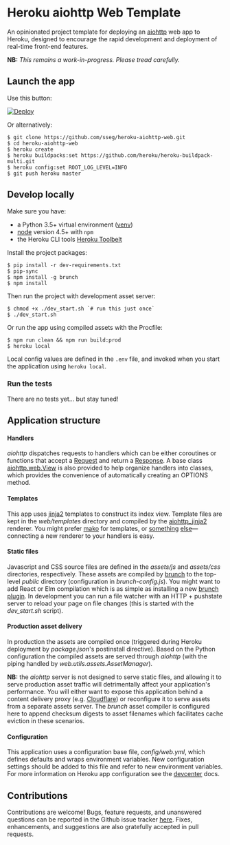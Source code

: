 Heroku aiohttp Web Template
===========================

An opinionated project template for deploying an [aiohttp](https://github.com/KeepSafe/aiohttp/)
web app to Heroku, designed to encourage the rapid development and deployment of real-time
front-end features.

**NB:** _This remains a work-in-progress. Please tread carefully._

Launch the app
--------------

Use this button:

[![Deploy](https://www.herokucdn.com/deploy/button.svg)](https://dashboard.heroku.com/new?button-url=https%3A%2F%2Fgithub.com/sseg/heroku-aiohttp-template&template=https%3A%2F%2Fgithub.com/sseg/heroku-aiohttp-template)

Or alternatively:

    $ git clone https://github.com/sseg/heroku-aiohttp-web.git
    $ cd heroku-aiohttp-web
    $ heroku create
    $ heroku buildpacks:set https://github.com/heroku/heroku-buildpack-multi.git
    $ heroku config:set ROOT_LOG_LEVEL=INFO
    $ git push heroku master


Develop locally
---------------

Make sure you have:

- a Python 3.5+ virtual environment ([venv](https://docs.python.org/3/library/venv.html))
- [node](https://nodejs.org/en/) version 4.5+ with `npm`
- the Heroku CLI tools [Heroku Toolbelt](https://toolbelt.heroku.com)

Install the project packages:

    $ pip install -r dev-requirements.txt
    $ pip-sync
    $ npm install -g brunch
    $ npm install

Then run the project with development asset server:

    $ chmod +x ./dev_start.sh `# run this just once`
    $ ./dev_start.sh

Or run the app using compiled assets with the Procfile:

    $ npm run clean && npm run build:prod
    $ heroku local

Local config values are defined in the `.env` file, and invoked when you start
the application using `heroku local`.

### Run the tests

There are no tests yet... but stay tuned!


Application structure
---------------------

#### Handlers

_aiohttp_ dispatches requests to handlers which can be either coroutines or functions
that accept a [Request](http://aiohttp.readthedocs.io/en/stable/web_reference.html#aiohttp.web.Request) and return a [Response](http://aiohttp.readthedocs.io/en/stable/web_reference.html#aiohttp.web.Response). A base class
[aiohttp.web.View](http://aiohttp.readthedocs.io/en/stable/web_reference.html#aiohttp.web.View)
is also provided to help organize handlers into classes, which provides the convenience of
automatically creating an OPTIONS method.  

#### Templates

This app uses [jinja2](http://jinja.pocoo.org/) templates to construct its index
view. Template files are kept in the _web/templates_ directory and compiled by
the [aiohttp_jinja2](https://github.com/aio-libs/aiohttp_jinja2) renderer. You might
prefer [mako](https://github.com/aio-libs/aiohttp_mako) for templates, or
[something](https://wiki.python.org/moin/Templating)
[else](https://docs.python.org/3/library/string.html#template-strings)—connecting
a new renderer to your handlers is easy.

#### Static files

Javascript and CSS source files are defined in the _assets/js_
and _assets/css_ directories, respectively. These assets are compiled by
[brunch](http://brunch.io/) to the top-level _public_ directory (configuration
in _brunch-config.js_). You might want to add React or Elm compilation which is
as simple as installing a new [brunch plugin](http://brunch.io/plugins). In
development you can run a file watcher with an HTTP + pushstate server to reload
your page on file changes (this is started with the *dev_start.sh* script).

#### Production asset delivery

In production the assets are compiled once (triggered during Heroku deployment by
_package.json_'s postinstall directive). Based on the Python configuration the compiled
assets are served through _aiohttp_ (with the piping handled by
_web.utils.assets.AssetManager_).

**NB:** the _aiohttp_ server is not designed to serve static files, and allowing
it to serve production asset traffic will detrimentally affect your application's
performance. You will either want to expose this application behind a content
delivery proxy (e.g. [Cloudflare](https://www.cloudflare.com/)) or reconfigure it
to serve assets from a separate assets server. The _brunch_ asset compiler is
configured here to append checksum digests to asset filenames which facilitates
cache eviction in these scenarios.

#### Configuration

This application uses a configuration base file, _config/web.yml_, which defines
defaults and wraps environment variables. New configuration settings should be added
to this file and refer to new environment variables. For more information on Heroku
app configuration see the [devcenter](https://devcenter.heroku.com/articles/config-vars)
docs.


Contributions
-------------

Contributions are welcome! Bugs, feature requests, and unanswered questions can be
reported in the Github issue tracker [here](https://github.com/sseg/heroku-aiohttp-web/issues).
Fixes, enhancements, and suggestions are also gratefully accepted in pull requests.
